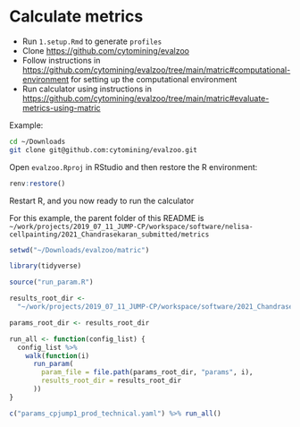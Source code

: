 # Calculate metrics

- Run `1.setup.Rmd` to generate `profiles`
- Clone <https://github.com/cytomining/evalzoo>
- Follow instructions in <https://github.com/cytomining/evalzoo/tree/main/matric#computational-environment> for setting up the computational environment
- Run calculator using instructions in <https://github.com/cytomining/evalzoo/tree/main/matric#evaluate-metrics-using-matric>

Example:

```sh
cd ~/Downloads
git clone git@github.com:cytomining/evalzoo.git
```

Open `evalzoo.Rproj` in RStudio and then restore the R environment:

```r
renv:restore()
```

Restart R, and you now ready to run the calculator

For this example, the parent folder of this README is
`~/work/projects/2019_07_11_JUMP-CP/workspace/software/nelisa-cellpainting/2021_Chandrasekaran_submitted/metrics`

```r
setwd("~/Downloads/evalzoo/matric")

library(tidyverse)

source("run_param.R")

results_root_dir <-
  "~/work/projects/2019_07_11_JUMP-CP/workspace/software/2021_Chandrasekaran_submitted/metrics"

params_root_dir <- results_root_dir

run_all <- function(config_list) {
  config_list %>%
    walk(function(i)
      run_param(
        param_file = file.path(params_root_dir, "params", i),
        results_root_dir = results_root_dir
      ))
}

c("params_cpjump1_prod_technical.yaml") %>% run_all()
```

